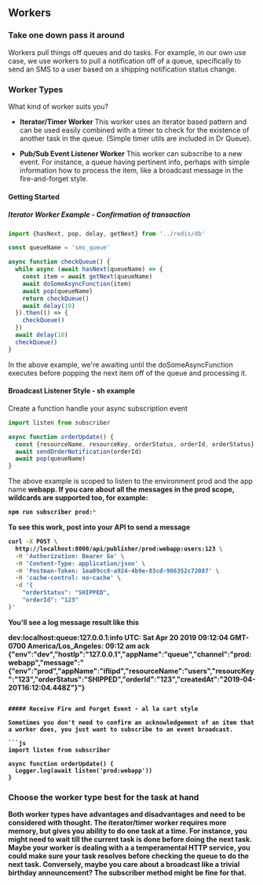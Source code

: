 ## Workers
### Take one down pass it around

Workers pull things off queues and do tasks. For example, in our own use case, we use workers to pull a notification off of a queue, specifically to send an SMS to a user based on a shipping notification status change.

### Worker Types
What kind of worker suits you?
- <b>Iterator/Timer Worker</b> This worker uses an iterator based pattern and can be used easily combined with a timer to check for the existence of another task in the queue. (Simple timer utils are included in Dr Queue).

- <b>Pub/Sub Event Listener Worker</b> This worker can subscribe to a new event. For instance, a queue having pertinent info, perhaps with simple information how to process the item, like a broadcast message in the fire-and-forget style.

#### Getting Started

##### Iterator Worker Example - Confirmation of transaction

```js
import {hasNext, pop, delay, getNext} from '../redis/db'

const queueName = 'sms_queue'

async function checkQueue() {
  while async (await hasNext(queueName) => {
    const item = await getNext(queueName)
    await doSomeAsyncFunction(item)
    await pop(queueName)
    return checkQueue()
    await delay(10)
  }).then(() => {
    checkQueue()
  })
  await delay(10)
  checkQueue()
}
```
In the above example, we're awaiting until the doSomeAsyncFunction executes before popping the next item off of the queue and processing it.

#### Broadcast Listener Style - sh example

Create a function handle your async subscription event

```js
import listen from subscriber

async function orderUpdate() {
  const {resourceName, resourceKey, orderStatus, orderId, orderStatus} = await listen('prod:webapp')
  await sendOrderNotification(orderId)
  await pop(queueName)
}
```

The above example is scoped to listen to the environment prod and the app name <b>webapp<b>. If you care about all the messages in the prod scope, wildcards are supported too, for example:

```sh
npm run subscriber prod:*
```

To see this work, post into your API to send a message

```sh
curl -X POST \
  http://localhost:8000/api/publisher/prod:webapp:users:123 \
  -H 'Authorization: Bearer Go' \
  -H 'Content-Type: application/json' \
  -H 'Postman-Token: 1ea09cc8-a924-4b9e-83cd-906352c72087' \
  -H 'cache-control: no-cache' \
  -d '{
	"orderStatus": "SHIPPED",
	"orderId": "123"
}'
```

You'll see a log message result like this

dev:localhost:queue:127.0.0.1:info UTC: Sat Apr 20 2019 09:12:04 GMT-0700 America/Los_Angeles: 09:12 am ack {"env":"dev","hostIp":"127.0.0.1","appName":"queue","channel":"prod:webapp","message":"{\"env\":\"prod\",\"appName\":\"iflipd\",\"resourceName\":\"users\",\"resourcKey\":\"123\",\"orderStatus\":\"SHIPPED\",\"orderId\":\"123\",\"createdAt\":\"2019-04-20T16:12:04.448Z\"}"}
```

##### Receive Fire and Forget Event - al la cart style

Sometimes you don't need to confirm an acknowledgement of an item that a worker does, you just want to subscribe to an event broadcast.

```js
import listen from subscriber

async function orderUpdate() {
  Logger.log(await listen('prod:webapp'))
}
```
### Choose the worker type best for the task at hand
Both worker types have advantages and disadvantages and need to be considered with thought. The <b>iterator/timer</b> worker requires more memory, but gives you ability to do one task at a time. For instance, you might need to wait till the current task is done before doing the next task. Maybe your worker is dealing with a a temperamental HTTP service, you could make sure your task resolves before checking the queue to do the next task. Conversely, maybe you care about a broadcast like a trivial birthday announcement? The subscriber method might be fine for that.
